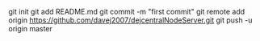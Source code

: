git init
git add README.md
git commit -m "first commit"
git remote add origin https://github.com/davej2007/dejcentralNodeServer.git
git push -u origin master